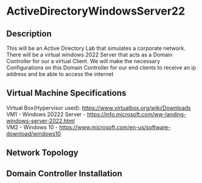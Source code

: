 # ActiveDirectoryWindowsServer22

<h2>Description</h2>
This will be an Active Directory Lab that simulates a corporate network. There will be a virtual windows 2022 Server that acts as a Domain Controller for our a virtual Client. We will make the necessary Configurations on this Domain Controller for our end clients to receive an ip address and be able to access the internet

<h2>Virtual Machine Specifications</h2>

Virtual Box(Hypervisor used):
https://www.virtualbox.org/wiki/Downloads
<br />
VM1 - Windows 20222 Server - https://info.microsoft.com/ww-landing-windows-server-2022.html
<br />
VM2 - Windows 10 - https://www.microsoft.com/en-us/software-download/windows10
<br />

<h2>Network Topology</h2>

<h2>Domain Controller Installation</h2>
